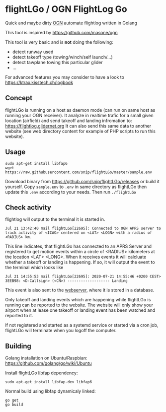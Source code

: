 # flightLGo / OGN FlightLog Go
Quick and maybe dirty [OGN](https://glidernet.org) automate flightlog written in Golang

This tool is inspired by https://github.com/masone/ogn

This tool is very basic and is **not** doing the following:
- detect runway used
- detect takeoff type (towing/winch/self launch/...)
- detect tawplane towing this particular glider
- ...

For advanced features you may consider to have a look to https://ktrax.kisstech.ch/logbook

## Concept
flightLGo is running on a host as daemon mode (can run on same host as running your OGN receiver).
It analyze in realtime trafic for a small given location (airfield) and send takeoff and landing infromation to: https://flightlog.glidernet.org
It can also send this same data to another website (see web directory content for example of PHP scripts to run this website).

## Usage
```
sudo apt-get install libfap6
wget https://raw.githubusercontent.com/snip/flightLGo/master/sample.env
```
Download binary from https://github.com/snip/flightLGo/releases or build it yourself.
Copy `sample.env` to `.env` in same directory as flightLGo then update this `.env` according to your needs.
Then run `./flightLGo`

## Check activity
flightlog will output to the terminal it is started in.

```
Jul 21 13:42:40 mail flightLGo[22695]: Connected to OGN APRS server to track activity of <ICAO> centered on <LAT> <LOGN> with a radius of <RADIUS> km.
```
This line indicates, that flightLGo has connected to an APRS Server and registered to get motion events within a circle of \<RADIUS> kilometers at the location \<LAT> \<LONG>. When it receives events it will calcluate whether a takeoff or landing is happening. If so, it will output the event to the terminal which looks like
```
Jul 21 14:55:53 mail flightLGo[22695]: 2020-07-21 14:55:46 +0200 CEST> 3EEB98: <D-Callsign> (<CN>) ------------------- Landing
```
This event is also sent to the [webserver](https://flightlog.glidernet.org/?airfield=YourAirfield), where it is stored in a database.

Only takeoff and landing events which are happening while flightLGo is running can be reported to the website.
The website will only show your airport when at lease one takeoff or landing event has been watched and reported to it.

If not registered and started as a systemd service or started via a cron job, flightLGo will terminate when you logoff the computer.

## Building
Golang installation on Ubuntu/Raspbian:
https://github.com/golang/go/wiki/Ubuntu

Install flightLGo [libfap](http://www.pakettiradio.net/libfap/) dependency:
```
sudo apt-get install libfap-dev libfap6
```

Normal build using libfap dynamicaly linked:
```
go get
go build
```
